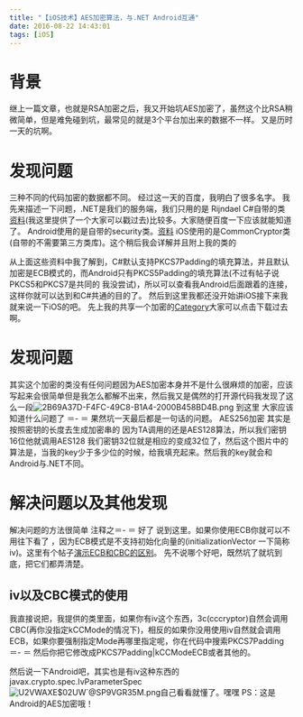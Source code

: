 ```yaml
---
title: "【iOS技术】AES加密算法，与.NET Android互通"
date: 2016-08-22 14:43:01
tags: [iOS]
---
```

# 背景
继上一篇文章，也就是RSA加密之后，我又开始坑AES加密了，虽然这个比RSA稍微简单，但是难免碰到坑，最常见的就是3个平台加出来的数据不一样。
又是历时一天的坑啊。

# 发现问题
三种不同的代码加密的数据都不同。
经过这一天的百度，我明白了很多名字。
我先来描述一下问题，.NET是我们的服务端，我们只用的是 Rijndael C#自带的类 [资料][1](我这里提供了一个大家可以戳过去)比较多。大家随便百度一下应该就能知道了。
Android使用的是自带的security类。[资料][2]
iOS使用的是CommonCryptor类(自带的不需要第三方类库)。这个稍后我会详解并且附上我的类的


<!--more-->


从上面这些资料中我了解到，C#默认支持PKCS7Padding的填充算法，并且默认加密是ECB模式的，而Android只有PKCS5Padding的填充算法(不过有帖子说PKCS5和PKCS7是共同的 我没尝试)，所以可以查看我Android后面跟着的连接，这样你就可以达到和C#共通的目的了。
然后到这里我都还没开始讲iOS接下来我就来说一下iOS的吧。
先上我的共享一个加密的[Category][3]大家可以点击下载过去啊。


# 发现问题
其实这个加密的类没有任何问题因为AES加密本身并不是什么很麻烦的加密，应该写起来会很简单但是我怎么都解不出来，然后我又是偶然的打开源代码我发现了这么一段![2B69A37D-F4FC-49C8-B1A4-2000B458BD4B.png][4]
到这里 大家应该知道什么问题了 ＝-  ＝ 果然坑一天最后都是一句话的问题。
AES256加密 其实是按照密钥的长度去生成加密串的 因为TA调用的还是AES128算法，所以我们密钥16位他就调用AES128 我们密钥32位就是相应的变成32位了，然后这个图片中的算法是，当我的key少于多少位的时候，给我填充起来。然后我的key就会和Android与.NET不同。

# 解决问题以及其他发现
解决问题的方法很简单 注释之＝-  ＝ 
好了 说到这里。如果你使用ECB你就可以不用往下看了 ，因为ECB模式是不支持初始化向量的(initializationVector 一下简称iv)。这里有个帖子[演示ECB和CBC的区别][5]。
先不说哪个好吧，既然坑了就坑到底，把它们都弄清楚。

## iv以及CBC模式的使用
我直接说把，我提供的类里面，如果你有iv这个东西，3c(cccryptor)自然会调用CBC(再你没指定kCCMode的情况下)，相反的如果你没用使用iv自然就会调用ECB，如果你要强制指定Mode再哪里指定呢，你在代码中搜索PKCS7Padding＝-  ＝ 然后你把它修改成PKCS7Padding|kCCModeECB或者其他的。

然后说一下Android吧，其实也是有iv这种东西的 javax.crypto.spec.IvParameterSpec 
![U2VWAXE$02UW`@SP9VGR35M.png][6]自己看看就懂了。嘿嘿
PS：这是Android的AES加密哦！


[1]: http://www.cnblogs.com/matthewZhang/archive/2008/11/07/1328532.html
[2]: http://blog.csdn.net/pjk1129/article/details/8489550
[3]: http://loxe.oss-cn-hangzhou.aliyuncs.com/usr/uploads/2014/09/373801361.zip
[4]: http://loxe.oss-cn-hangzhou.aliyuncs.com/usr/uploads/2014/09/3176170361.png
[5]: http://blog.csdn.net/boksic/article/details/7001878
[6]: http://loxe.oss-cn-hangzhou.aliyuncs.com/usr/uploads/2014/09/1292343797.png
